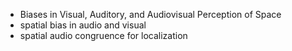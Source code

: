 - Biases in Visual, Auditory, and Audiovisual Perception of Space
- spatial bias in audio and visual
- spatial audio congruence for localization